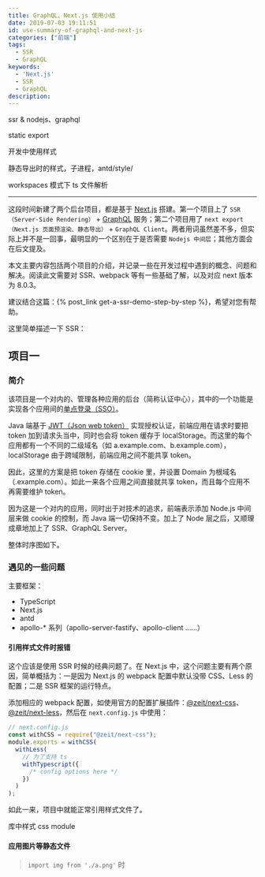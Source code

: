 ```yaml
---
title: GraphQL、Next.js 使用小结
date: 2019-07-03 19:11:51
id: use-summary-of-graphql-and-next-js
categories: ["前端"]
tags:
  - SSR
  - GraphQL
keywords:
  - 'Next.js'
  - SSR
  - GraphQL
description:
---
```


ssr & nodejs、graphql

static export

开发中使用样式

静态导出时的样式，子进程，antd/style/

workspaces 模式下 ts 文件解析

---

这段时间新建了两个后台项目，都是基于 [Next.js](https://github.com/zeit/next.js) 搭建。第一个项目上了 `SSR（Server-Side Rendering）` + [GraphQL](https://graphql.org) 服务；第二个项目用了 `next export（Next.js 页面预渲染、静态导出）` + `GraphQL Client`。两者用词虽然差不多，但实际上并不是一回事，最明显的一个区别在于是否需要 `Nodejs 中间层`；其他方面会在后文提及。


本文主要内容包括两个项目的介绍，并记录一些在开发过程中遇到的概念、问题和解决。阅读此文需要对 SSR、webpack 等有一些基础了解，以及对应 next 版本为 8.0.3。

<!-- TODO -->
建议结合这篇：{% post_link get-a-ssr-demo-step-by-step %}，希望对您有帮助。

<!-- more -->

这里简单描述一下 SSR：



## 项目一

### 简介

该项目是一个对内的、管理各种应用的后台（简称认证中心），其中的一个功能是实现各个应用间的[单点登录（SSO）](https://en.wikipedia.org/wiki/Single_sign-on)。

Java 端基于 [JWT（Json web token）](https://en.wikipedia.org/wiki/JSON_Web_Token) 实现授权认证，前端应用在请求时要把 token 加到请求头当中，同时也会将 token 缓存于 localStorage。而这里的每个应用都有一个不同的二级域名（如 a.example.com、b.example.com），localStorage 由于跨域限制，前端应用之间不能共享 token。

因此，这里的方案是把 token 存储在 cookie 里，并设置 Domain 为根域名（.example.com）。如此一来各个应用之间直接就共享 token，而且每个应用不再需要维护 token。

因为这是一个对内的应用，同时出于对技术的追求，前端表示添加 Node.js 中间层来做 cookie 的控制，而 Java 端一切保持不变。加上了 Node 层之后，又顺理成章地加上了 SSR、GraphQL Server。

整体时序图如下。

<!-- 这里放个时序图 -->

### 遇见的一些问题

主要框架：

- TypeScript
- Next.js
- antd
- apollo-\* 系列（apollo-server-fastify、apollo-client ……）

#### 引用样式文件时报错

这个应该是使用 SSR 时候的经典问题了。在 Next.js 中，这个问题主要有两个原因，简单概括为：一是因为 Next.js 的 webpack 配置中默认没带 CSS、Less 的配置；二是 SSR 框架的运行特点。

添加相应的 webpack 配置，如使用官方的配置扩展插件：[@zeit/next-css](https://github.com/zeit/next-plugins/tree/master/packages/next-css)、[@zeit/next-less](https://github.com/zeit/next-plugins/tree/master/packages/next-less)，然后在 `next.config.js` 中使用：

```js
// next.config.js
const withCSS = require("@zeit/next-css");
module.exports = withCSS(
  withLess(
    // 为了支持 ts
    withTypescript({
      /* config options here */
    })
  )
);
```

如此一来，项目中就能正常引用样式文件了。

<!-- TODO -->
库中样式
css module

#### 应用图片等静态文件

> `import img from './a.png'` 时

